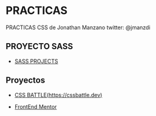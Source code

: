 

# PRACTICAS

PRACTICAS CSS de Jonathan Manzano twitter: @jmanzdi

## PROYECTO SASS

- [SASS PROJECTS](https://jonathanmanzanodiaz.github.io/practice/CSS-PRACTICE/SASS)

## Proyectos

- [CSS BATTLE(https://cssbattle.dev)](https://jonathanmanzanodiaz.github.io/practice/CSS-PRACTICE/css-battle)

- [FrontEnd Mentor](https://jonathanmanzanodiaz.github.io/practice/CSS-PRACTICE/frontendmentor.io)